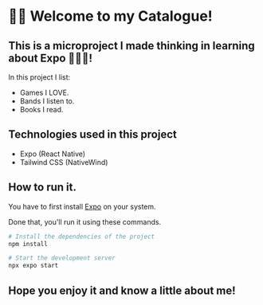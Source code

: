 # 👋🏻 Welcome to my Catalogue!

## This is a microproject I made thinking in learning about Expo 🧑🏻‍💻!

In this project I list:

- Games I LOVE.
- Bands I listen to.
- Books I read.

## Technologies used in this project

- Expo (React Native)
- Tailwind CSS (NativeWind)

## How to run it.

You have to first install [Expo](https://docs.expo.dev/get-started/installation/) on your system.

Done that, you'll run it using these commands.

```bash
# Install the dependencies of the project
npm install

# Start the development server
npx expo start
```

## Hope you enjoy it and know a little about me!